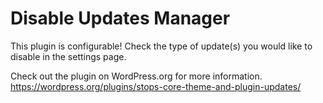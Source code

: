 # Disable Updates Manager

This plugin is configurable! Check the type of update(s) you would like to disable in the settings page.

Check out the plugin on WordPress.org for more information. https://wordpress.org/plugins/stops-core-theme-and-plugin-updates/

